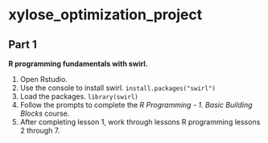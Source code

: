 # xylose_optimization_project

## Part 1
**R programming fundamentals with swirl.**

1. Open Rstudio. 
2. Use the console to install swirl. 
`install.packages("swirl")`  
3. Load the packages. 
`library(swirl)`  
4. Follow the prompts to complete the *R Programming - 1. Basic Building Blocks* course. 
5. After completing lesson 1, work through lessons R programming lessons 2 through 7. 
